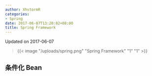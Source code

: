 ```yaml
---
author: XhstormR
categories:
- Spring
date: 2017-06-07T13:20:02+08:00
title: Spring Framework
---
```


<!--more-->

Updated on 2017-06-07

> {{< image "/uploads/spring.png" "Spring Framework" "1" "1" >}}

## 条件化 Bean
